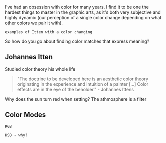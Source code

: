 I've had an obsession with color for many years. I find it to be one the hardest things to master in the graphic arts, as it's both very subjective and highly dynamic (our perception of a single color change depending on what other colors we pair it with).

	examples of Itten with a color changing
	
So how do you go about finding color matches that express meaning?


Johannes Itten
--------------

Studied color theory his whole life

> "The doctrine to be developed here is an aesthetic color theory originating in the experience and intuition of a painter [...] Color effects are in the eye of the beholder." - Johannes Ittens

Why does the sun turn red when setting? The athmosphere is a filter


Color Modes
-----------

	RGB
	
	HSB - why?

